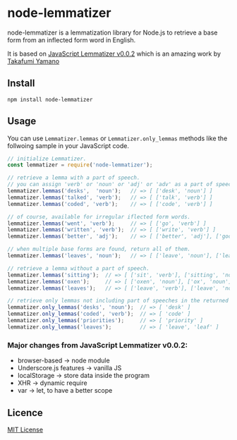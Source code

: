 node-lemmatizer
====

node-lemmatizer is a lemmatization library for Node.js to retrieve a base form from an inflected form word in English. 

It is based on [JavaScript Lemmatizer v0.0.2](https://github.com/takafumir/javascript-lemmatizer) which is an amazing work by [Takafumi Yamano](https://github.com/takafumir)

## Install
```
npm install node-lemmatizer
```

## Usage

You can use `Lemmatizer.lemmas` or `Lemmatizer.only_lemmas` methods like the follwoing sample in your JavaScript code.

```javascript
// initialize Lemmatizer.
const lemmatizer = require('node-lemmatizer');

// retrieve a lemma with a part of speech.
// you can assign 'verb' or 'noun' or 'adj' or 'adv' as a part of speech.
lemmatizer.lemmas('desks',  'noun');   // => [ ['desk', 'noun'] ]
lemmatizer.lemmas('talked', 'verb');   // => [ ['talk', 'verb'] ]
lemmatizer.lemmas('coded', 'verb');    // => [ ['code', 'verb'] ]

// of course, available for irregular iflected form words.
lemmatizer.lemmas('went', 'verb');     // => [ ['go', 'verb'] ]
lemmatizer.lemmas('written', 'verb');  // => [ ['write', 'verb'] ]
lemmatizer.lemmas('better', 'adj');    // => [ ['better', 'adj'], ['good', 'adj'] ]

// when multiple base forms are found, return all of them.
lemmatizer.lemmas('leaves', 'noun');   // => [ ['leave', 'noun'], ['leaf', 'noun'] ]

// retrieve a lemma without a part of speech.
lemmatizer.lemmas('sitting');  // => [ ['sit', 'verb'], ['sitting', 'noun'], ['sitting', 'adj'] ]
lemmatizer.lemmas('oxen');     // => [ ['oxen', 'noun'], ['ox', 'noun'] ]
lemmatizer.lemmas('leaves');   // => [ ['leave', 'verb'], ['leave', 'noun'], ['leaf', 'noun'] ]

// retrieve only lemmas not including part of speeches in the returned value.
lemmatizer.only_lemmas('desks', 'noun');  // => [ 'desk' ]
lemmatizer.only_lemmas('coded', 'verb');  // => [ 'code' ]
lemmatizer.only_lemmas('priorities');     // => [ 'priority' ]
lemmatizer.only_lemmas('leaves');         // => [ 'leave', 'leaf' ]
```

### Major changes from JavaScript Lemmatizer v0.0.2:

- browser-based → node module
- Underscore.js features → vanilla JS
- localStorage → store data inside the program
- XHR → dynamic require
- var → let, to have a better scope

## Licence

[MIT License](https://github.com/lamblabo/node-lemmatizer/blob/main/LICENSE.txt)